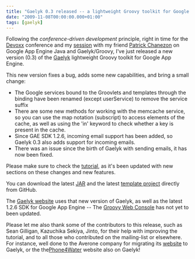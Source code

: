 ```yaml
---
title: "Gaelyk 0.3 released -- a lightweight Groovy toolkit for Google App Engine"
date: "2009-11-08T00:00:00.000+01:00"
tags: [gaelyk]
---
```


Following the _conference-driven development_ principle, right in time for the [Devoxx](http://www.devoxx.com/) conference and my [session](http://www.devoxx.com/display/DV09/Google+Appengine+Java+-+Groovy+baby) with my friend [Patrick Chanezon](http://www.devoxx.com/display/DV09/Patrick+Chanezon) on Google App Engine Java and Gaelyk/Groovy, I've just released a new version (0.3) of the [Gaelyk](http://gaelyk.appspot.com/) lightweight Groovy toolkit for Google App Engine.

This new version fixes a bug, adds some new capabilities, and bring a small change:

*   The Google services bound to the Groovlets and templates through the binding have been renamed (except userService) to remove the service suffix
*   There are some new methods for working with the memcache service, so you can use the map notation (subscript) to access elements of the cache, as well as using the 'in' keyword to check whether a key is present in the cache.
*   Since GAE SDK 1.2.6, incoming email support has been added, so Gaelyk 0.3 also adds support for incoming emails.
*   There was an issue since the birth of Gaelyk with sending emails, it has now been fixed.

Please make sure to check the [tutorial](http://gaelyk.appspot.com/tutorial/), as it's been updated with new sections on these changes and new features.

You can download the latest [JAR](http://gaelyk.appspot.com/download/) and the latest [template project](http://gaelyk.appspot.com/download/) directly from GitHub.

The [Gaelyk website](http://gaelyk.appspot.com/) uses that new version of Gaelyk, as well as the latest 1.2.6 SDK for Google App Engine -- The [Groovy Web Console](http://groovyconsole.appspot.com/) has not yet to been updated.

Please let me also thank some of the contributors to this release, such as Sean Gilligan, Kazuchika Sekiya, Jinto, for their help with improving the tutorial, and to all those who contributed on the mailing-list or elsewhere. For instance, well done to the Averone company for migrating its [website](http://www.averone.com.br/en/empresa.html) to Gaelyk, or the the[Phone4Water](http://phone4water.appspot.com/) website also on Gaelyk!